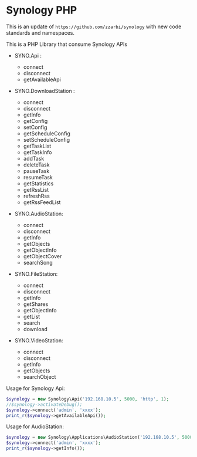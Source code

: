 Synology PHP
=================

This is an update of ``https://github.com/zzarbi/synology`` with new code standards and namespaces.


This is a PHP Library that consume Synology APIs

* SYNO.Api :
    * connect
    * disconnect
    * getAvailableApi

* SYNO.DownloadStation :
    * connect
    * disconnect
    * getInfo
    * getConfig
    * setConfig
    * getScheduleConfig
    * setScheduleConfig
    * getTaskList
    * getTaskInfo
    * addTask
    * deleteTask
    * pauseTask
    * resumeTask
    * getStatistics
    * getRssList
    * refreshRss
    * getRssFeedList

* SYNO.AudioStation:
    * connect
    * disconnect
    * getInfo
    * getObjects
    * getObjectInfo
    * getObjectCover
    * searchSong
    
* SYNO.FileStation:
    * connect
    * disconnect
    * getInfo
    * getShares
    * getObjectInfo
    * getList
    * search
    * download
    
* SYNO.VideoStation:
    * connect
    * disconnect
    * getInfo
    * getObjects
    * searchObject
    
Usage for Synology Api:
```php
$synology = new Synology\Api('192.168.10.5', 5000, 'http', 1);
//$synology->activateDebug();
$synology->connect('admin', 'xxxx');
print_r($synology->getAvailableApi());
``` 
 
Usage for AudioStation:
```php
$synology = new Synology\Applications\AudioStation('192.168.10.5', 5000, 'http', 1);
$synology->connect('admin', 'xxxx');
print_r($synology->getInfo());
```
